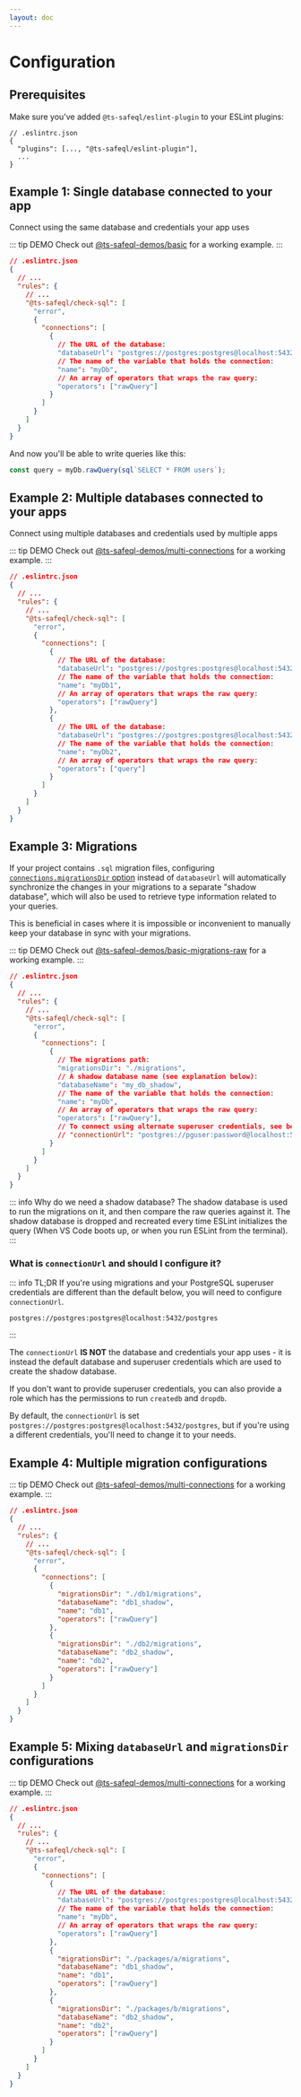 ```yaml
---
layout: doc
---
```


# Configuration

## Prerequisites

Make sure you've added `@ts-safeql/eslint-plugin` to your ESLint plugins:

```json{3}
// .eslintrc.json
{
  "plugins": [..., "@ts-safeql/eslint-plugin"],
  ...
}
```

## Example 1: Single database connected to your app

Connect using the same database and credentials your app uses

::: tip DEMO
Check out [@ts-safeql-demos/basic](https://github.com/ts-safeql/safeql/tree/main/demos/basic) for a working example.
:::

```json
// .eslintrc.json
{
  // ...
  "rules": {
    // ...
    "@ts-safeql/check-sql": [
      "error",
      {
        "connections": [
          {
            // The URL of the database:
            "databaseUrl": "postgres://postgres:postgres@localhost:5432/my_database",
            // The name of the variable that holds the connection:
            "name": "myDb",
            // An array of operators that wraps the raw query:
            "operators": ["rawQuery"]
          }
        ]
      }
    ]
  }
}
```

And now you'll be able to write queries like this:

```typescript
const query = myDb.rawQuery(sql`SELECT * FROM users`);
```

## Example 2: Multiple databases connected to your apps

Connect using multiple databases and credentials used by multiple apps

::: tip DEMO
Check out [@ts-safeql-demos/multi-connections](https://github.com/ts-safeql/safeql/tree/main/demos/multi-connections) for a working example.
:::

```json
// .eslintrc.json
{
  // ...
  "rules": {
    // ...
    "@ts-safeql/check-sql": [
      "error",
      {
        "connections": [
          {
            // The URL of the database:
            "databaseUrl": "postgres://postgres:postgres@localhost:5432/my_database_1",
            // The name of the variable that holds the connection:
            "name": "myDb1",
            // An array of operators that wraps the raw query:
            "operators": ["rawQuery"]
          },
          {
            // The URL of the database:
            "databaseUrl": "postgres://postgres:postgres@localhost:5432/my_database_2",
            // The name of the variable that holds the connection:
            "name": "myDb2",
            // An array of operators that wraps the raw query:
            "operators": ["query"]
          }
        ]
      }
    ]
  }
}
```

## Example 3: Migrations

If your project contains `.sql` migration files, configuring [`connections.migrationsDir` option](https://safeql.dev/api/index.html#connections-migrationsdir) instead of `databaseUrl` will automatically synchronize the changes in your migrations to a separate "shadow database", which will also be used to retrieve type information related to your queries.

This is beneficial in cases where it is impossible or inconvenient to manually keep your database in sync with your migrations.

::: tip DEMO
Check out [@ts-safeql-demos/basic-migrations-raw](https://github.com/ts-safeql/safeql/tree/main/demos/basic-migrations-raw) for a working example.
:::

```json
// .eslintrc.json
{
  // ...
  "rules": {
    // ...
    "@ts-safeql/check-sql": [
      "error",
      {
        "connections": [
          {
            // The migrations path:
            "migrationsDir": "./migrations",
            // A shadow database name (see explanation below):
            "databaseName": "my_db_shadow",
            // The name of the variable that holds the connection:
            "name": "myDb",
            // An array of operators that wraps the raw query:
            "operators": ["rawQuery"],
            // To connect using alternate superuser credentials, see below
            // "connectionUrl": "postgres://pguser:password@localhost:5432/postgres"
          }
        ]
      }
    ]
  }
}
```

::: info Why do we need a shadow database?
The shadow database is used to run the migrations on it, and then compare the raw queries against it.
The shadow database is dropped and recreated every time ESLint initializes the query (When VS Code boots up, or when you run ESLint from the terminal).
:::

### What is `connectionUrl` and should I configure it?

::: info TL;DR
If you're using migrations and your PostgreSQL superuser credentials are different
than the default below, you will need to configure `connectionUrl`.
```
postgres://postgres:postgres@localhost:5432/postgres
```
:::

The `connectionUrl` **IS NOT** the database and credentials your app uses - it is instead the
default database and superuser credentials which are used to create the shadow database.

If you don't want to provide superuser credentials, you can also provide a role which has the
permissions to run `createdb` and `dropdb`.

By default, the `connectionUrl` is set `postgres://postgres:postgres@localhost:5432/postgres`, but if you're using a different credentials, you'll need to change it to your needs.

## Example 4: Multiple migration configurations

::: tip DEMO
Check out [@ts-safeql-demos/multi-connections](https://github.com/ts-safeql/safeql/tree/main/demos/multi-connections) for a working example.
:::

```json
// .eslintrc.json
{
  // ...
  "rules": {
    // ...
    "@ts-safeql/check-sql": [
      "error",
      {
        "connections": [
          {
            "migrationsDir": "./db1/migrations",
            "databaseName": "db1_shadow",
            "name": "db1",
            "operators": ["rawQuery"]
          },
          {
            "migrationsDir": "./db2/migrations",
            "databaseName": "db2_shadow",
            "name": "db2",
            "operators": ["rawQuery"]
          }
        ]
      }
    ]
  }
}
```

## Example 5: Mixing `databaseUrl` and `migrationsDir` configurations

::: tip DEMO
Check out [@ts-safeql-demos/multi-connections](https://github.com/ts-safeql/safeql/tree/main/demos/multi-connections) for a working example.
:::

```json
// .eslintrc.json
{
  // ...
  "rules": {
    // ...
    "@ts-safeql/check-sql": [
      "error",
      {
        "connections": [
          {
            // The URL of the database:
            "databaseUrl": "postgres://postgres:postgres@localhost:5432/my_database",
            // The name of the variable that holds the connection:
            "name": "myDb",
            // An array of operators that wraps the raw query:
            "operators": ["rawQuery"]
          },
          {
            "migrationsDir": "./packages/a/migrations",
            "databaseName": "db1_shadow",
            "name": "db1",
            "operators": ["rawQuery"]
          },
          {
            "migrationsDir": "./packages/b/migrations",
            "databaseName": "db2_shadow",
            "name": "db2",
            "operators": ["rawQuery"]
          }
        ]
      }
    ]
  }
}
```
